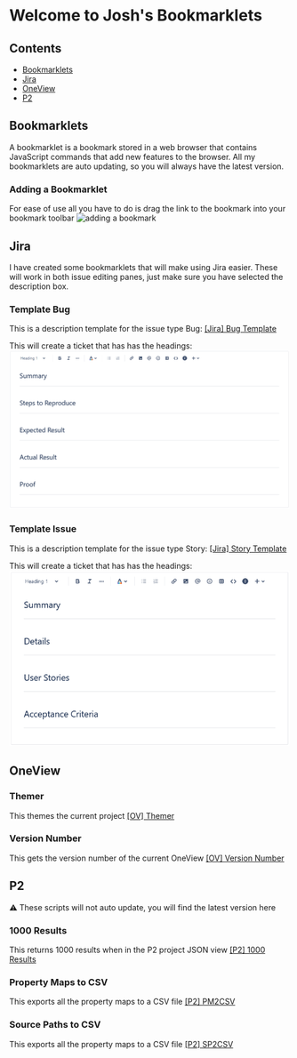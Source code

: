 # Welcome to Josh's Bookmarklets

## Contents
* [Bookmarklets](#bookmarklets)
* [Jira](#jira)
* [OneView](#oneview)
* [P2](#p2)

## Bookmarklets
A bookmarklet is a bookmark stored in a web browser that contains JavaScript commands that add new features to the browser. All my bookmarklets are auto updating, so you will always have the latest version.

### Adding a Bookmarklet
For ease of use all you have to do is drag the link to the bookmark into your bookmark toolbar
![adding a bookmark](https://gosnippet.com/blog-img/bookmarklet_anim.gif)

## Jira
I have created some bookmarklets that will make using Jira easier. These will work in both issue editing panes, just make sure you have selected the description box.

### Template Bug
This is a description template for the issue type Bug:
<a href="javascript:void%20function(e){var%20a=function(e){e.getScript(%22https://chief00.github.io/Jira/template_bug.js%22,function(){})},t=e%26%26e.fn%26%26parseFloat(e.fn.jquery)%3E=1.7;if(t)a(e);else{var%20n=document.createElement(%22script%22);n.src=%22//ajax.googleapis.com/ajax/libs/jquery/1/jquery.js%22,n.onload=n.onreadystatechange=function(){var%20e=this.readyState;e%26%26%22loaded%22!==e%26%26%22complete%22!==e||a(jQuery.noConflict())}}document.getElementsByTagName(%22head%22)[0].appendChild(n)}(window.jQuery);">\[Jira\] Bug Template</a>

This will create a ticket that has has the headings:
![bug template](./Jira/examples/bug_template.png)

### Template Issue
This is a description template for the issue type Story:
<a href="javascript:void%20function(e){var%20a=function(e){e.getScript(%22https://chief00.github.io/Jira/template_issue.js%22,function(){})},t=e%26%26e.fn%26%26parseFloat(e.fn.jquery)%3E=1.7;if(t)a(e);else{var%20n=document.createElement(%22script%22);n.src=%22//ajax.googleapis.com/ajax/libs/jquery/1/jquery.js%22,n.onload=n.onreadystatechange=function(){var%20e=this.readyState;e%26%26%22loaded%22!==e%26%26%22complete%22!==e||a(jQuery.noConflict())}}document.getElementsByTagName(%22head%22)[0].appendChild(n)}(window.jQuery);">\[Jira\] Story Template</a>

This will create a ticket that has has the headings:
![user story template](./Jira/examples/user_story_template.png)

## OneView

### Themer
This themes the current project
<a href="javascript:void%20function(e){var%20a=function(e){e.getScript(%22https://chief00.github.io/OneView/Themer.js%22,function(){})},t=e%26%26e.fn%26%26parseFloat(e.fn.jquery)%3E=1.7;if(t)a(e);else{var%20n=document.createElement(%22script%22);n.src=%22//ajax.googleapis.com/ajax/libs/jquery/1/jquery.js%22,n.onload=n.onreadystatechange=function(){var%20e=this.readyState;e%26%26%22loaded%22!==e%26%26%22complete%22!==e||a(jQuery.noConflict())}}document.getElementsByTagName(%22head%22)[0].appendChild(n)}(window.jQuery);">[OV] Themer</a>

### Version Number
This gets the version number of the current OneView
<a href="javascript:void%20function(e){var%20a=function(e){e.getScript(%22https://chief00.github.io/OneView/VersionNumber.js%22,function(){})},t=e%26%26e.fn%26%26parseFloat(e.fn.jquery)%3E=1.7;if(t)a(e);else{var%20n=document.createElement(%22script%22);n.src=%22//ajax.googleapis.com/ajax/libs/jquery/1/jquery.js%22,n.onload=n.onreadystatechange=function(){var%20e=this.readyState;e%26%26%22loaded%22!==e%26%26%22complete%22!==e||a(jQuery.noConflict())}}document.getElementsByTagName(%22head%22)[0].appendChild(n)}(window.jQuery);">[OV] Version Number</a>

## P2
:warning: These scripts will not auto update, you will find the latest version here

### 1000 Results
This returns 1000 results when in the P2 project JSON view
<a href="javascript:void%20function(){var%20n=document.URL;n=n.split(%22%3F%22)[0],n+=%22%3Fact=s%26n=1000%26q=%2522t%253E2000/01/01%252000:00:00%2522%22,window.location.href=n}();">[P2] 1000 Results</a>

### Property Maps to CSV
This exports all the property maps to a CSV file
<a href="javascript:void%20function(){var%20o=document.URL.split(%22=%22);o.pop(),o.push(%22getsrcpmcsv%22),window.location.href=o.join(%22=%22)}();">[P2] PM2CSV</a>

### Source Paths to CSV
This exports all the property maps to a CSV file
<a href="javascript:void%20function(){var%20o=document.URL.split(%22=%22);o.pop(),o.push(%22getsrcspcsv%22),window.location.href=o.join(%22=%22)}();">[P2] SP2CSV</a>